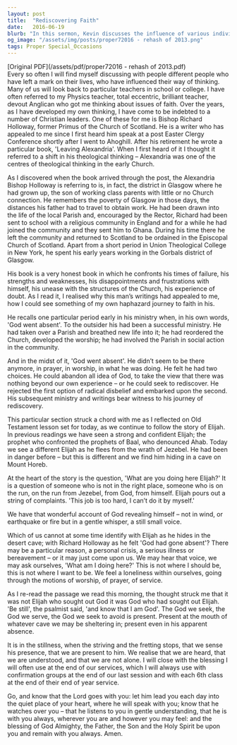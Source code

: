 ```yaml
---
layout: post
title:  "Rediscovering Faith"
date:   2016-06-19
blurb: "In this sermon, Kevin discusses the influence of various individuals on his life and faith journey, particularly highlighting the impact of Bishop Richard Holloway. He relates his experiences to the biblical story of Elijah, emphasizing moments of doubt and rediscovery in one's faith journey. The sermon encourages the congregation to find God in the stillness and quiet places of their hearts, assuring them of God's constant presence and understanding."
og_image: "/assets/img/posts/proper72016 - rehash of 2013.png"
tags: Proper Special_Occasions
---
```

[Original PDF](/assets/pdf/proper72016 - rehash of 2013.pdf)    
Every so often I will find myself discussing with people different people who have left a mark on their lives, who have influenced their way of thinking. Many of us will look back to particular teachers in school or college. I have often referred to my Physics teacher, total eccentric, brilliant teacher, devout Anglican who got me thinking about issues of faith. Over the years, as I have developed my own thinking, I have come to be indebted to a number of Christian leaders. One of these for me is Bishop Richard Holloway, former Primus of the Church of Scotland. He is a writer who has appealed to me since I first heard him speak at a post Easter Clergy Conference shortly after I went to Ahoghill. After his retirement he wrote a particular book, 'Leaving Alexandria'. When I first heard of it I thought it referred to a shift in his theological thinking – Alexandria was one of the centres of theological thinking in the early Church.

As I discovered when the book arrived through the post, the Alexandria Bishop Holloway is referring to is, in fact, the district in Glasgow where he had grown up, the son of working class parents with little or no Church connection. He remembers the poverty of Glasgow in those days, the distances his father had to travel to obtain work. He had been drawn into the life of the local Parish and, encouraged by the Rector, Richard had been sent to school with a religious community in England and for a while he had joined the community and they sent him to Ghana. During his time there he left the community and returned to Scotland to be ordained in the Episcopal Church of Scotland. Apart from a short period in Union Theological College in New York, he spent his early years working in the Gorbals district of Glasgow.

His book is a very honest book in which he confronts his times of failure, his strengths and weaknesses, his disappointments and frustrations with himself, his unease with the structures of the Church, his experience of doubt. As I read it, I realised why this man’s writings had appealed to me, how I could see something of my own haphazard journey to faith in his.

He recalls one particular period early in his ministry when, in his own words, 'God went absent'. To the outsider his had been a successful ministry. He had taken over a Parish and breathed new life into it; he had reordered the Church, developed the worship; he had involved the Parish in social action in the community.

And in the midst of it, 'God went absent'. He didn’t seem to be there anymore, in prayer, in worship, in what he was doing. He felt he had two choices. He could abandon all idea of God, to take the view that there was nothing beyond our own experience – or he could seek to rediscover. He rejected the first option of radical disbelief and embarked upon the second. His subsequent ministry and writings bear witness to his journey of rediscovery.

This particular section struck a chord with me as I reflected on Old Testament lesson set for today, as we continue to follow the story of Elijah. In previous readings we have seen a strong and confident Elijah; the prophet who confronted the prophets of Baal, who denounced Ahab. Today we see a different Elijah as he flees from the wrath of Jezebel. He had been in danger before – but this is different and we find him hiding in a cave on Mount Horeb.

At the heart of the story is the question, 'What are you doing here Elijah?' It is a question of someone who is not in the right place, someone who is on the run, on the run from Jezebel, from God, from himself. Elijah pours out a string of complaints. 'This job is too hard, I can’t do it by myself.'

We have that wonderful account of God revealing himself – not in wind, or earthquake or fire but in a gentle whisper, a still small voice.

Which of us cannot at some time identify with Elijah as he hides in the desert cave; with Richard Holloway as he felt 'God had gone absent'? There may be a particular reason, a personal crisis, a serious illness or bereavement – or it may just come upon us. We may hear that voice, we may ask ourselves, 'What am I doing here?' This is not where I should be, this is not where I want to be. We feel a loneliness within ourselves, going through the motions of worship, of prayer, of service.

As I re-read the passage we read this morning, the thought struck me that it was not Elijah who sought out God it was God who had sought out Elijah. 'Be still', the psalmist said, 'and know that I am God'. The God we seek, the God we serve, the God we seek to avoid is present. Present at the mouth of whatever cave we may be sheltering in; present even in his apparent absence.

It is in the stillness, when the striving and the fretting stops, that we sense his presence, that we are present to him. We realise that we are heard, that we are understood, and that we are not alone. I will close with the blessing I will often use at the end of our services, which I will always use with confirmation groups at the end of our last session and with each 6th class at the end of their end of year service.

Go, and know that the Lord goes with you:
let him lead you each day into the quiet place of your heart, where he will speak with you;
know that he watches over you – that he listens to you in gentle understanding, that he is with you always, wherever you are and however you may feel:
and the blessing of God Almighty, the Father, the Son and the Holy Spirit be upon you and remain with you always.
Amen.
